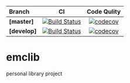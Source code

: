 |Branch|CI|Code Qulity|
|:-----|:-:|:--------:|
|**[master]**|[![Build Status](https://travis-ci.org/edonyM/emclib.svg?branch=master)](https://travis-ci.org/edonyM/emclib)|[![codecov](https://codecov.io/gh/edonyM/emclib/branch/master/graph/badge.svg)](https://codecov.io/gh/edonyM/emclib)|
|**[develop]**|[![Build Status](https://travis-ci.org/edonyM/emclib.svg?branch=develop)](https://travis-ci.org/edonyM/emclib)|[![codecov](https://codecov.io/gh/edonyM/emclib/branch/develop/graph/badge.svg)](https://codecov.io/gh/edonyM/emclib)|

# emclib
personal library project
